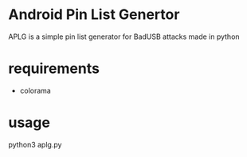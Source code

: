 # Android Pin List Genertor

APLG is a simple pin list generator for BadUSB attacks made in python

# requirements 

 - colorama

# usage

python3 aplg.py